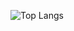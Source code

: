 <!--

https://developmentseed.org/blog/2011/09/09/jekyll-github-pages/

https://developmentseed.org/

https://github.com/developmentseed

https://github.com/developmentseed/missingmaps.github.io

-->
![Top Langs](https://github-readme-stats.vercel.app/api/top-langs/?username=cdflint&hide=javascript,css,scss,html&theme=darkula)
